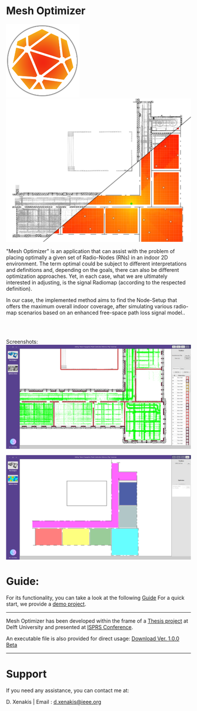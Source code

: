 Mesh Optimizer
=======================
<img width="200" src="https://github.com/Geogouz/Mesh_Optimizer/blob/master/Content/logo.png"/>
<img src="https://github.com/Geogouz/Mesh_Optimizer/blob/master/Content/Cover.jpg"/>

"Mesh Optimizer" is an application that can assist with the problem of placing optimally a given set of Radio-Nodes (RNs) in an indoor 2D environment. The term optimal could be subject to different interpretations and definitions and, depending on the goals, there can also be different optimization approaches. Yet, in each case, what we are ultimately interested in adjusting, is the signal Radiomap (according to the respected definition).

In our case, the implemented method aims to find the Node-Setup that offers the maximum overall indoor coverage, after simulating various radio-map scenarios based on an enhanced free-space path loss signal model..

</br>
</br>

Screenshots:
<img src="https://github.com/Geogouz/Mesh_Optimizer/blob/master/Content/Obstructions modeled.jpg"/>

<img src="https://github.com/Geogouz/Mesh_Optimizer/blob/master/Content/The loaded test-dataset.jpg"/>



Guide:
=============================================
For its functionality, you can take a look at the following [Guide](https://github.com/Geogouz/Mesh_Optimizer/blob/master/Content/Guide.pdf)
For a quick start, we provide a [demo project](https://github.com/Geogouz/Mesh_Optimizer/blob/master/Content/test_project.mop).

___
Mesh Optimizer has been developed within the frame of a [Thesis project](https://repository.tudelft.nl/islandora/object/uuid%3A4539b64d-1b05-49d0-9dfe-cacf3ffbfd7c) at Delft University and presented at [ISPRS Conference](https://isprs-archives.copernicus.org/articles/XLII-2-W13/909/2019/).

An executable file is also provided for direct usage: [Download Ver. 1.0.0 Beta](https://github.com/Geogouz/Mesh_Optimizer/blob/master/Content/Mesh_Optimizer.png)
___

Support
=======

If you need any assistance, you can contact me at:

D. Xenakis | Email : d.xenakis@ieee.org
